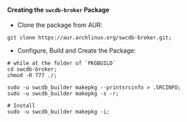

#### Creating the `swcdb-broker` Package

* Clone the package from AUR:
```
git clone https://aur.archlinux.org/swcdb-broker.git;
```


* Configure, Build and Create the Package:
```
# while at the folder of `PKGBUILD`
cd swcdb-broker;
chmod -R 777 ./;

sudo -u swcdb_builder makepkg --printsrcinfo > .SRCINFO;
sudo -u swcdb_builder makepkg -s -r;

# Install
sudo -u swcdb_builder makepkg -i;
```
